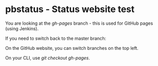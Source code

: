 pbstatus - Status website test
========

You are looking at the *gh-pages* branch - this is used for GitHub pages (using Jenkins). 


If you need to switch back to the master branch:

On the GitHub website, you can switch branches on the top left. 

On your CLI, use *git checkout gh-pages*.
